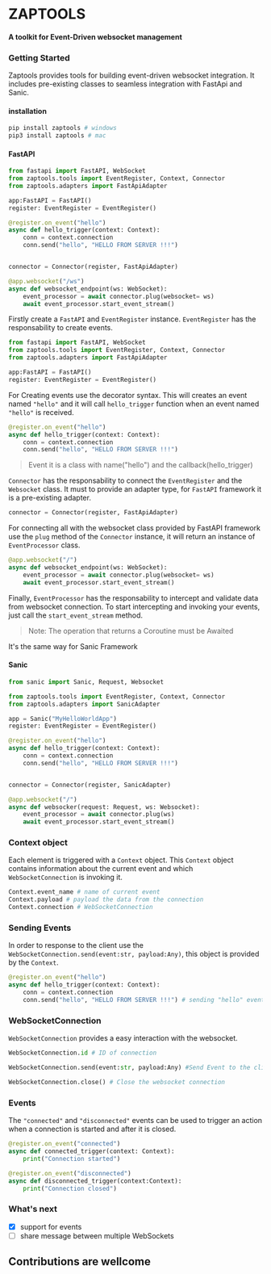 # ZAPTOOLS

#### A toolkit for Event-Driven websocket management

### Getting Started

Zaptools provides tools for building event-driven websocket integration. It includes pre-existing classes to seamless integration with FastApi and Sanic.


#### installation
``` bash
pip install zaptools # windows
pip3 install zaptools # mac
```

#### FastAPI
```python
from fastapi import FastAPI, WebSocket
from zaptools.tools import EventRegister, Context, Connector
from zaptools.adapters import FastApiAdapter

app:FastAPI = FastAPI()
register: EventRegister = EventRegister() 

@register.on_event("hello") 
async def hello_trigger(context: Context):
    conn = context.connection
    conn.send("hello", "HELLO FROM SERVER !!!") 


connector = Connector(register, FastApiAdapter)

@app.websocket("/ws")
async def websocket_endpoint(ws: WebSocket):
    event_processor = await connector.plug(websocket= ws)
    await event_processor.start_event_stream()
```

Firstly create a `FastAPI` and `EventRegister` instance. `EventRegister` has the responsability to create events.
```python
from fastapi import FastAPI, WebSocket
from zaptools.tools import EventRegister, Context, Connector
from zaptools.adapters import FastApiAdapter

app:FastAPI = FastAPI()
register: EventRegister = EventRegister() 
```
For Creating events use the decorator syntax.
This will creates an event named `"hello"` and it will call `hello_trigger` function when an event named `"hello"` is received.
```python
@register.on_event("hello") 
async def hello_trigger(context: Context):
    conn = context.connection
    conn.send("hello", "HELLO FROM SERVER !!!") 
```
> Event it is a class with name("hello") and the callback(hello_trigger)

`Connector` has the responsability to connect the `EventRegister` and the `Websocket` class. It must to provide an adapter type, for `FastAPI` framework it is a pre-existing adapter.
```python
connector = Connector(register, FastApiAdapter)
```
For connecting all with the websocket class provided by FastAPI framework use the `plug` method of the `Connector` instance, it will return an instance of `EventProcessor` class.
```python
@app.websocket("/")
async def websocket_endpoint(ws: WebSocket):
    event_processor = await connector.plug(websocket= ws)
    await event_processor.start_event_stream()
```
Finally, `EventProcessor` has the responsability to intercept and validate data from websocket connection. To start intercepting and invoking your events, just call the `start_event_stream` method.

> Note: The operation that returns a Coroutine must be Awaited

It's the same way for Sanic Framework
#### Sanic
```python
from sanic import Sanic, Request, Websocket

from zaptools.tools import EventRegister, Context, Connector
from zaptools.adapters import SanicAdapter

app = Sanic("MyHelloWorldApp")
register: EventRegister = EventRegister()

@register.on_event("hello") 
async def hello_trigger(context: Context):
    conn = context.connection
    conn.send("hello", "HELLO FROM SERVER !!!") 


connector = Connector(register, SanicAdapter)

@app.websocket("/")
async def websocker(request: Request, ws: Websocket):
    event_processor = await connector.plug(ws)
    await event_processor.start_event_stream()
```
### Context object
Each element is triggered with a `Context` object. This `Context` object contains information about the current event and which `WebSocketConnection` is invoking it.
```python
Context.event_name # name of current event
Context.payload # payload the data from the connection
Context.connection # WebSocketConnection 
```
### Sending Events
In order to response to the client use the `WebSocketConnection.send(event:str, payload:Any)`, this object is provided by the `Context`.
```python
@register.on_event("hello") 
async def hello_trigger(context: Context):
    conn = context.connection
    conn.send("hello", "HELLO FROM SERVER !!!") # sending "hello" event to client with a payload.
```
### WebSocketConnection
`WebSocketConnection` provides a easy interaction with the websocket.

```python
WebSocketConnection.id # ID of connection

WebSocketConnection.send(event:str, payload:Any) #Send Event to the client

WebSocketConnection.close() # Close the websocket connection
```

### Events

The `"connected"` and `"disconnected"` events can be used to trigger an action when a connection is started and after it is closed.

```python
@register.on_event("connected")
async def connected_trigger(context: Context):
    print("Connection started")

@register.on_event("disconnected")
async def disconnected_trigger(context:Context):
    print("Connection closed")
```

### What's next
- [X] support for events
- [ ] share message between multiple WebSockets

## Contributions are wellcome
